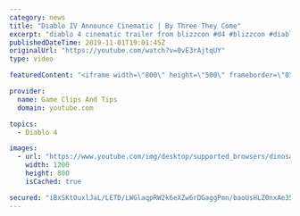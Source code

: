 ```yaml
---
category: news
title: "Diablo IV Announce Cinematic | By Three They Come"
excerpt: "diablo 4 cinematic trailer from blizzcon #d4 #blizzcon #diablo."
publishedDateTime: 2019-11-01T19:01:45Z
originalUrl: "https://youtube.com/watch?v=0vE3rAjtqUY"
type: video

featuredContent: "<iframe width=\"800\" height=\"500\" frameborder=\"0\" src=\"https://www.youtube.com/embed/0vE3rAjtqUY\" allow=\"accelerometer; autoplay; encrypted-media; gyroscope; picture-in-picture\" allowfullscreen></iframe>"

provider:
  name: Game Clips And Tips
  domain: youtube.com

topics:
  - Diablo 4

images:
  - url: "https://www.youtube.com/img/desktop/supported_browsers/dinosaur.png"
    width: 1200
    height: 800
    isCached: true

secured: "iBxSKtOuxlJaL/LETD/LWGlaqpRW2k6eXZw6rDGaggPmn/baoUsHLZ0nxAe35AkhzFvSzjgCWoOIo9iVW6wrwiwDD8K5q1Ll7PJuLfEeJkrj44EE8AicRb10MdRHVMxRn565yCxhnBq8MFkwpfCXUmOeeTn0/TjKYYz8+E7pCnBAqMU8GhzD+iA1ew23f0yeG55VwZgPQKAV+L6C4SRS2u2CWOKImzq8GdDe4HeOiEUU5Lkc2Ru3F+uwXdzpSmIBo4XHaoNjXb+eM7aUfITGKUgL6sInqeXs0p8AgOofhYJg/+vJCJFvISo4r0w44qb5tc4T1tRUexkw1dxvchXtlX2vLAhFr8xUiDByGwpzq+V290lxItsp1eJfkpq0SoUZpB/3u1EXT4k4txM8DRVcEQ==;OZzYhgeCVMzh5HagBXj2vg=="
---
```


